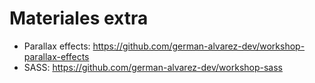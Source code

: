# Materiales extra
- Parallax effects: https://github.com/german-alvarez-dev/workshop-parallax-effects
- SASS: https://github.com/german-alvarez-dev/workshop-sass
